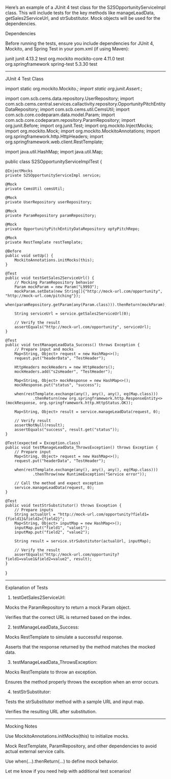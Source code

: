 Here’s an example of a JUnit 4 test class for the S2SOpportunityServiceImpl class. This will include tests for the key methods like manageLeadData, getSales2ServiceUrl, and strSubstitutor. Mock objects will be used for the dependencies.

Dependencies

Before running the tests, ensure you include dependencies for JUnit 4, Mockito, and Spring Test in your pom.xml (if using Maven):

<dependency>
    <groupId>junit</groupId>
    <artifactId>junit</artifactId>
    <version>4.13.2</version>
    <scope>test</scope>
</dependency>
<dependency>
    <groupId>org.mockito</groupId>
    <artifactId>mockito-core</artifactId>
    <version>4.11.0</version>
    <scope>test</scope>
</dependency>
<dependency>
    <groupId>org.springframework</groupId>
    <artifactId>spring-test</artifactId>
    <version>5.3.30</version>
    <scope>test</scope>
</dependency>


---

JUnit 4 Test Class

import static org.mockito.Mockito.*;
import static org.junit.Assert.*;

import com.scb.cems.data.repository.UserRepository;
import com.scb.cems.central.services.callactivity.repository.OpportunityPitchEntityDataRepository;
import com.scb.cems.util.CemsUtil;
import com.scb.core.codeparam.data.model.Param;
import com.scb.core.codeparam.repository.ParamRepository;
import org.junit.Before;
import org.junit.Test;
import org.mockito.InjectMocks;
import org.mockito.Mock;
import org.mockito.MockitoAnnotations;
import org.springframework.http.HttpHeaders;
import org.springframework.web.client.RestTemplate;

import java.util.HashMap;
import java.util.Map;

public class S2SOpportunityServiceImplTest {

    @InjectMocks
    private S2SOpportunityServiceImpl service;

    @Mock
    private CemsUtil cemsUtil;

    @Mock
    private UserRepository userRepository;

    @Mock
    private ParamRepository paramRepository;

    @Mock
    private OpportunityPitchEntityDataRepository optyPitchRepo;

    @Mock
    private RestTemplate restTemplate;

    @Before
    public void setUp() {
        MockitoAnnotations.initMocks(this);
    }

    @Test
    public void testGetSales2ServiceUrl() {
        // Mocking ParamRepository behavior
        Param mockParam = new Param("L9993");
        mockParam.setData(new String[]{"http://mock-url.com/opportunity", "http://mock-url.com/pitching"});
        when(paramRepository.getParam(any(Param.class))).thenReturn(mockParam);

        String serviceUrl = service.getSales2ServiceUrl(0);

        // Verify the result
        assertEquals("http://mock-url.com/opportunity", serviceUrl);
    }

    @Test
    public void testManageLeadData_Success() throws Exception {
        // Prepare input and mocks
        Map<String, Object> request = new HashMap<>();
        request.put("headerData", "TestHeader");

        HttpHeaders mockHeaders = new HttpHeaders();
        mockHeaders.add("s2sHeader", "TestHeader");

        Map<String, Object> mockResponse = new HashMap<>();
        mockResponse.put("status", "success");

        when(restTemplate.exchange(any(), any(), any(), eq(Map.class)))
                .thenReturn(new org.springframework.http.ResponseEntity<>(mockResponse, org.springframework.http.HttpStatus.OK));

        Map<String, Object> result = service.manageLeadData(request, 0);

        // Verify result
        assertNotNull(result);
        assertEquals("success", result.get("status"));
    }

    @Test(expected = Exception.class)
    public void testManageLeadData_ThrowsException() throws Exception {
        // Prepare input
        Map<String, Object> request = new HashMap<>();
        request.put("headerData", "TestHeader");

        when(restTemplate.exchange(any(), any(), any(), eq(Map.class)))
                .thenThrow(new RuntimeException("Service error"));

        // Call the method and expect exception
        service.manageLeadData(request, 0);
    }

    @Test
    public void testStrSubstitutor() throws Exception {
        // Prepare inputs
        String actualUrl = "http://mock-url.com/opportunity?field1={field1}&field2={field2}";
        Map<String, Object> inputMap = new HashMap<>();
        inputMap.put("field1", "value1");
        inputMap.put("field2", "value2");

        String result = service.strSubstitutor(actualUrl, inputMap);

        // Verify the result
        assertEquals("http://mock-url.com/opportunity?field1=value1&field2=value2", result);
    }
}


---

Explanation of Tests

1. testGetSales2ServiceUrl:

Mocks the ParamRepository to return a mock Param object.

Verifies that the correct URL is returned based on the index.



2. testManageLeadData_Success:

Mocks RestTemplate to simulate a successful response.

Asserts that the response returned by the method matches the mocked data.



3. testManageLeadData_ThrowsException:

Mocks RestTemplate to throw an exception.

Ensures the method properly throws the exception when an error occurs.



4. testStrSubstitutor:

Tests the strSubstitutor method with a sample URL and input map.

Verifies the resulting URL after substitution.





---

Mocking Notes

Use MockitoAnnotations.initMocks(this) to initialize mocks.

Mock RestTemplate, ParamRepository, and other dependencies to avoid actual external service calls.

Use when(...).thenReturn(...) to define mock behavior.


Let me know if you need help with additional test scenarios!

